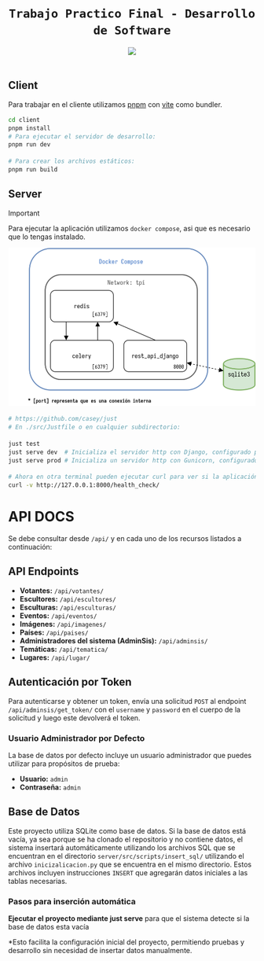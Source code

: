 <h1 align=center><code>Trabajo Practico Final - Desarrollo de Software</code></h1>
<div align=center>
    <a href=https://github.com/FRRe-DS/2024-02-TPI/actions/workflows/general.yaml>
        <img src=https://github.com/FRRe-DS/2024-02-TPI/actions/workflows/general.yaml/badge.svg>
    </a>
</div>
<br>

## Client
Para trabajar en el cliente utilizamos [pnpm](https://pnpm.io/) con [vite](https://vitejs.dev/) como bundler.
``` sh
cd client
pnpm install
# Para ejecutar el servidor de desarrollo:
pnpm run dev

# Para crear los archivos estáticos:
pnpm run build
```


## Server
> [!IMPORTANT]
> Para ejecutar la aplicación utilizamos `docker compose`, asi que es necesario que lo tengas instalado.

![Visualización del compose.yaml](assets/compose.svg)

``` sh
# https://github.com/casey/just
# En ./src/Justfile o en cualquier subdirectorio:

just test
just serve dev  # Inicializa el servidor http con Django, configurado para desarrollo.
just serve prod # Inicializa un servidor http con Gunicorn, configurado para producción.

# Ahora en otra terminal pueden ejecutar curl para ver si la aplicación está funcionando.
curl -v http://127.0.0.1:8000/health_check/
```
# API DOCS

Se debe consultar desde `/api/` y en cada uno de los recursos listados a continuación:

## API Endpoints

- **Votantes:** `/api/votantes/`
- **Escultores:** `/api/escultores/`
- **Esculturas:** `/api/esculturas/`
- **Eventos:** `/api/eventos/`
- **Imágenes:** `/api/imagenes/`
- **Países:** `/api/paises/`
- **Administradores del sistema (AdminSis):** `/api/adminsis/`
- **Temáticas:** `/api/tematica/`
- **Lugares:** `/api/lugar/`

## Autenticación por Token

Para autenticarse y obtener un token, envía una solicitud `POST` al endpoint `/api/adminsis/get_token/` con el `username` y `password` en el cuerpo de la solicitud y luego este devolverá el token.

### Usuario Administrador por Defecto

La base de datos por defecto incluye un usuario administrador que puedes utilizar para propósitos de prueba:

- **Usuario:** `admin`
- **Contraseña:** `admin`



## Base de Datos

Este proyecto utiliza SQLite como base de datos. Si la base de datos está vacía, ya sea porque se ha clonado el repositorio y no contiene datos, el sistema insertará automáticamente utilizando los archivos SQL que se encuentran en el directorio `server/src/scripts/insert_sql/` utilizando el archivo `inicizalicacion.py` que se encuentra en  el mismo directorio. Estos archivos incluyen instrucciones `INSERT` que agregarán datos iniciales a las tablas necesarias.

### Pasos para inserción automática

**Ejecutar el proyecto mediante just serve** para que el sistema detecte si la base de datos esta vacía

*Esto facilita la configuración inicial del proyecto, permitiendo pruebas y desarrollo sin necesidad de insertar datos manualmente.

